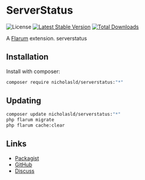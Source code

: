 # ServerStatus

![License](https://img.shields.io/badge/license-Apache-2.0-blue.svg) [![Latest Stable Version](https://img.shields.io/packagist/v/nicholasld/serverstatus.svg)](https://packagist.org/packages/nicholasld/serverstatus) [![Total Downloads](https://img.shields.io/packagist/dt/nicholasld/serverstatus.svg)](https://packagist.org/packages/nicholasld/serverstatus)

A [Flarum](http://flarum.org) extension. serverstatus

## Installation

Install with composer:

```sh
composer require nicholasld/serverstatus:"*"
```

## Updating

```sh
composer update nicholasld/serverstatus:"*"
php flarum migrate
php flarum cache:clear
```

## Links

- [Packagist](https://packagist.org/packages/nicholasld/serverstatus)
- [GitHub](https://github.com/nicholasld/serverstatus)
- [Discuss](https://discuss.flarum.org/d/PUT_DISCUSS_SLUG_HERE)

